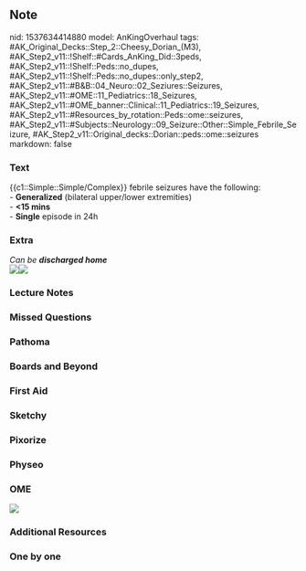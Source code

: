 ## Note
nid: 1537634414880
model: AnKingOverhaul
tags: #AK_Original_Decks::Step_2::Cheesy_Dorian_(M3), #AK_Step2_v11::!Shelf::#Cards_AnKing_Did::3peds, #AK_Step2_v11::!Shelf::Peds::no_dupes, #AK_Step2_v11::!Shelf::Peds::no_dupes::only_step2, #AK_Step2_v11::#B&B::04_Neuro::02_Seziures::Seizures, #AK_Step2_v11::#OME::11_Pediatrics::18_Seizures, #AK_Step2_v11::#OME_banner::Clinical::11_Pediatrics::19_Seizures, #AK_Step2_v11::#Resources_by_rotation::Peds::ome::seizures, #AK_Step2_v11::#Subjects::Neurology::09_Seizure::Other::Simple_Febrile_Seizure, #AK_Step2_v11::Original_decks::Dorian::peds::ome::seizures
markdown: false

### Text
<div>
  {{c1::Simple::Simple/Complex}} febrile seizures have the
  following:
</div>
<div>
  - <b>Generalized</b> (bilateral upper/lower extremities)
</div>
<div>
  - <b><15 mins</b>
</div>
<div>
  - <b>Single</b> episode in 24h
</div>

### Extra
<div>
  <div>
    <i>Can be <b>discharged home</b></i>
  </div>
</div><img src="paste-2392150754983937.jpg"><img src=
"2a7c1da925b436cbbbe81de16eb41b86.png">

### Lecture Notes


### Missed Questions


### Pathoma


### Boards and Beyond


### First Aid


### Sketchy


### Pixorize


### Physeo


### OME
<div class="ome-widget">
  <a href=
  "https://onlinemeded.org/spa/pediatrics/seizures/acquire?ref=anki">
  <img src="_OME_AnkiFlashcards_Lesson_5.png"></a>
</div>

### Additional Resources


### One by one

